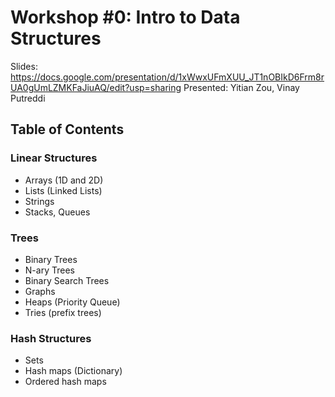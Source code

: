 # Workshop #0: Intro to Data Structures

Slides: https://docs.google.com/presentation/d/1xWwxUFmXUU_JT1nOBIkD6Frm8rUA0gUmLZMKFaJiuAQ/edit?usp=sharing 
Presented: Yitian Zou, Vinay Putreddi

## Table of Contents
### Linear Structures
* Arrays (1D and 2D)
* Lists (Linked Lists)
* Strings
* Stacks, Queues
### Trees
* Binary Trees
* N-ary Trees
* Binary Search Trees
* Graphs
* Heaps (Priority Queue)
* Tries (prefix trees)
### Hash Structures
* Sets
* Hash maps (Dictionary)
* Ordered hash maps

